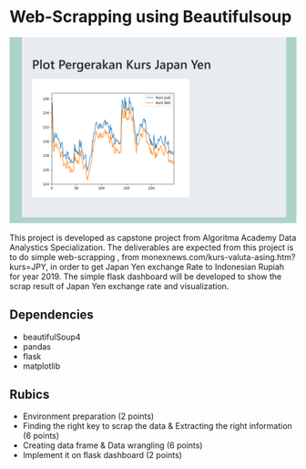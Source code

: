 # Web-Scrapping using Beautifulsoup

<img src="asset/kurs.png">

This project is developed as capstone project from Algoritma Academy Data Analystics Specialization. The deliverables are expected from this project is to do simple web-scrapping , from monexnews.com/kurs-valuta-asing.htm?kurs=JPY, in order to get Japan Yen exchange Rate to Indonesian Rupiah for year 2019. 
The simple flask dashboard will be developed to show the scrap result of Japan Yen exchange rate and visualization. 

## Dependencies

- beautifulSoup4
- pandas
- flask
- matplotlib


## Rubics

- Environment preparation (2 points)
- Finding the right key to scrap the data  & Extracting the right information (6 points)
- Creating data frame & Data wrangling (6 points)
- Implement it on flask dashboard (2 points)


